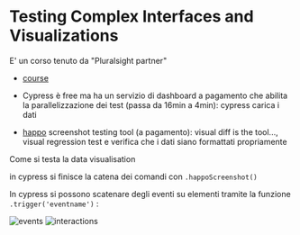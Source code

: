 # Testing Complex Interfaces and Visualizations

E' un corso tenuto da "Pluralsight partner"

- [course](https://app.pluralsight.com/library/courses/js-friends-session-20/table-of-contents)

- Cypress è free ma ha un servizio di dashboard a pagamento che abilita la parallelizzazione dei test (passa da 16min a 4min): cypress carica i dati

- [happo](https://happo.io/) screenshot testing tool (a pagamento): visual diff is the tool..., visual regression test e verifica che i dati siano formattati propriamente

Come si testa la data visualisation

in cypress si finisce la catena dei comandi con `.happoScreenshot()`

In cypress si possono scatenare degli eventi su elementi tramite la funzione `.trigger('eventname')`
:

![events](docs/events.JPG)
![interactions](docs/interactions.JPG)